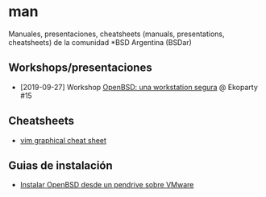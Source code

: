 # man
Manuales, presentaciones, cheatsheets (manuals, presentations, cheatsheets) de la comunidad \*BSD Argentina (BSDar)

## Workshops/presentaciones
* [2019-09-27] Workshop [OpenBSD: una workstation segura](workshops/eko15/README.md) @ Ekoparty #15

## Cheatsheets
* [vim graphical cheat sheet](cheatsheets/vim.gif)

## Guias de instalación
* [Instalar OpenBSD desde un pendrive sobre VMware](guias/instalacion_openbsd_vmware/Instalación_guia_vmware.md)